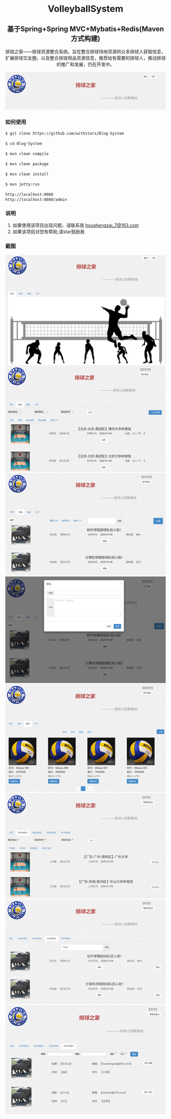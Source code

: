<h1 align="center">VolleyballSystem</h1>
<h2 align="center"> 基于Spring+Spring MVC+Mybatis+Redis(Maven方式构建)</h2>
<p align="center">排球之家——排球资源整合系统。旨在整合排球场地资源供众多排球人获取信息，扩展排球交友圈，以及整合排球用品资源信息，推荐给有需要的排球人，推动排球的推广和发展，仍在开发中。</p>

<img src="https://github.com/Houshengzai/VolleyballSystem/blob/master/preview/9.jpg">

### 如何使用
```
$ git clone https://github.com/withstars/Blog-System

$ cd Blog-System

$ mvn clean compile

$ mvn clean package

$ mvn clean install

$ mvn jetty:run

http://localhost:8080
http://localhost:8080/admin 
```
### 说明
1. 如果使用该项目出现问题，请联系我 houshengzai_7@163.com
2. 如果该项目对您有帮助,请star鼓励我
### 截图
<img src="https://github.com/Houshengzai/VolleyballSystem/blob/master/preview/1.jpg">
<img src="https://github.com/Houshengzai/VolleyballSystem/blob/master/preview/2.jpg">
<img src="https://github.com/Houshengzai/VolleyballSystem/blob/master/preview/3.jpg">
<img src="https://github.com/Houshengzai/VolleyballSystem/blob/master/preview/4.jpg">
<img src="https://github.com/Houshengzai/VolleyballSystem/blob/master/preview/5.jpg">
<img src="https://github.com/Houshengzai/VolleyballSystem/blob/master/preview/6.jpg">
<img src="https://github.com/Houshengzai/VolleyballSystem/blob/master/preview/7.jpg">
<img src="https://github.com/Houshengzai/VolleyballSystem/blob/master/preview/8.jpg">
